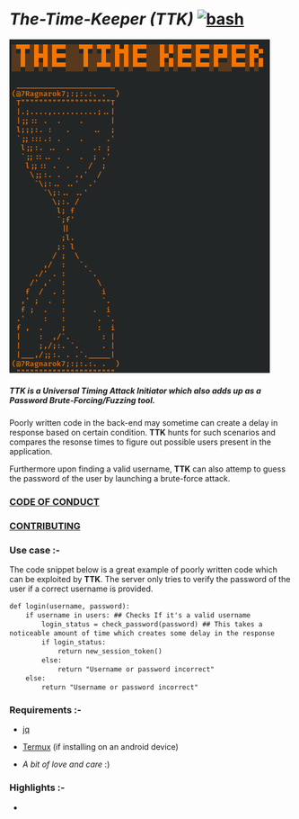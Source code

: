 # *The-Time-Keeper (TTK)* [![bash](https://img.shields.io/static/v1?label=Built+With&message=bash&color=brightgreen)](https://www.gnu.org/software/bash/)
[![TTK-icon](https://github.com/7Ragnarok7/The-Time-Keeper/blob/main/image-src/ttk.png?raw=true)][page]

##### TTK is a ***Universal*** Timing Attack Initiator which also adds up as a ***Password Brute-Forcing/Fuzzing*** tool.

Poorly written code in the back-end may sometime can create a delay in response based on certain condition.
**TTK** hunts for such scenarios and compares the resonse times to figure out possible users present in the application.

Furthermore upon finding a valid username, **TTK** can also attemp to guess the password of the user by launching a brute-force attack. 

### [CODE OF CONDUCT](CODE_OF_CONDUCT.md)

### [CONTRIBUTING](CONTRIBUTING.md)

### Use case :-

The code snippet below is a great example of poorly written code which can be exploited by **TTK**. The server only tries to verify the password of the user if a correct username is provided. 
```
def login(username, password):
    if username in users: ## Checks If it's a valid username
        login_status = check_password(password) ## This takes a noticeable amount of time which creates some delay in the response
        if login_status:
            return new_session_token()
        else:
            return "Username or password incorrect"
    else:
        return "Username or password incorrect"
```
### Requirements :- 
 - [jq][jq]

 - [Termux][tm] (if installing on an android device)

 - *A bit of love and care* :)

### Highlights :-
 - 

[//]: # "References below:-"

[page]:<https://7ragnarok7.github.io/The-Time-Keeper/>
[tm]:<https://play.google.com/store/apps/details?id=com.termux>
[jq]:<https://stedolan.github.io/jq/>
